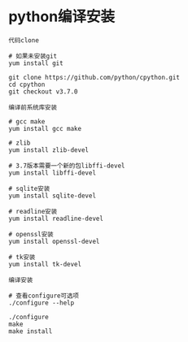 # python编译安装

`代码clone`

```shell
# 如果未安装git
yum install git

git clone https://github.com/python/cpython.git
cd cpython
git checkout v3.7.0
```

`编译前系统库安装`

```shell
# gcc make
yum install gcc make

# zlib
yum install zlib-devel

# 3.7版本需要一个新的包libffi-devel
yum install libffi-devel

# sqlite安装
yum install sqlite-devel

# readline安装
yum install readline-devel

# openssl安装
yum install openssl-devel

# tk安装
yum install tk-devel
```

`编译安装`

```shell
# 查看configure可选项
./configure --help

./configure
make
make install
```
